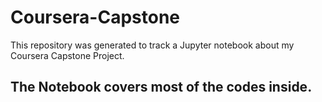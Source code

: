 # Coursera-Capstone
This repository was generated to track a Jupyter notebook about my Coursera Capstone Project.

## The Notebook covers most of the codes inside.

